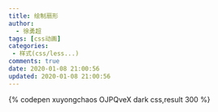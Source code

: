 ```yaml
---
title: 绘制扇形
author:
  - 徐勇超
tags: [css动画]
categories:
 - 样式(css/less...)
comments: true
date: 2020-01-08 21:00:56
updated: 2020-01-08 21:00:56
---
```


{% codepen xuyongchaos OJPQveX dark  css,result 300 %}